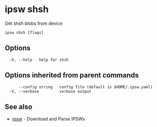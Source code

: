 # ipsw shsh

Get shsh blobs from device

```
ipsw shsh [flags]
```

## Options

```
  -h, --help   help for shsh
```

## Options inherited from parent commands

```
      --config string   config file (default is $HOME/.ipsw.yaml)
  -V, --verbose         verbose output
```

## See also

* [ipsw](/cmd/ipsw/)	 - Download and Parse IPSWs

